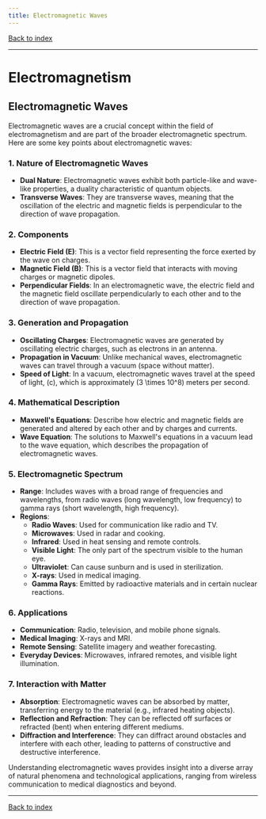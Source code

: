 ```yaml
---
title: Electromagnetic Waves
---
```


[Back to index](index.html)

---
# Electromagnetism
## Electromagnetic Waves

Electromagnetic waves are a crucial concept within the field of electromagnetism and are part of the broader electromagnetic spectrum. Here are some key points about electromagnetic waves:

### 1. **Nature of Electromagnetic Waves**
- **Dual Nature**: Electromagnetic waves exhibit both particle-like and wave-like properties, a duality characteristic of quantum objects.
- **Transverse Waves**: They are transverse waves, meaning that the oscillation of the electric and magnetic fields is perpendicular to the direction of wave propagation.

### 2. **Components**
- **Electric Field (E)**: This is a vector field representing the force exerted by the wave on charges.
- **Magnetic Field (B)**: This is a vector field that interacts with moving charges or magnetic dipoles.
- **Perpendicular Fields**: In an electromagnetic wave, the electric field and the magnetic field oscillate perpendicularly to each other and to the direction of wave propagation.

### 3. **Generation and Propagation**
- **Oscillating Charges**: Electromagnetic waves are generated by oscillating electric charges, such as electrons in an antenna.
- **Propagation in Vacuum**: Unlike mechanical waves, electromagnetic waves can travel through a vacuum (space without matter).
- **Speed of Light**: In a vacuum, electromagnetic waves travel at the speed of light, \(c\), which is approximately \(3 \times 10^8\) meters per second.

### 4. **Mathematical Description**
- **Maxwell's Equations**: Describe how electric and magnetic fields are generated and altered by each other and by charges and currents.
- **Wave Equation**: The solutions to Maxwell's equations in a vacuum lead to the wave equation, which describes the propagation of electromagnetic waves.

### 5. **Electromagnetic Spectrum**
- **Range**: Includes waves with a broad range of frequencies and wavelengths, from radio waves (long wavelength, low frequency) to gamma rays (short wavelength, high frequency).
- **Regions**:
  - **Radio Waves**: Used for communication like radio and TV.
  - **Microwaves**: Used in radar and cooking.
  - **Infrared**: Used in heat sensing and remote controls.
  - **Visible Light**: The only part of the spectrum visible to the human eye.
  - **Ultraviolet**: Can cause sunburn and is used in sterilization.
  - **X-rays**: Used in medical imaging.
  - **Gamma Rays**: Emitted by radioactive materials and in certain nuclear reactions.

### 6. **Applications**
- **Communication**: Radio, television, and mobile phone signals.
- **Medical Imaging**: X-rays and MRI.
- **Remote Sensing**: Satellite imagery and weather forecasting.
- **Everyday Devices**: Microwaves, infrared remotes, and visible light illumination.

### 7. **Interaction with Matter**
- **Absorption**: Electromagnetic waves can be absorbed by matter, transferring energy to the material (e.g., infrared heating objects).
- **Reflection and Refraction**: They can be reflected off surfaces or refracted (bent) when entering different mediums.
- **Diffraction and Interference**: They can diffract around obstacles and interfere with each other, leading to patterns of constructive and destructive interference.

Understanding electromagnetic waves provides insight into a diverse array of natural phenomena and technological applications, ranging from wireless communication to medical diagnostics and beyond.

---
[Back to index](index.html)
